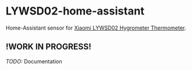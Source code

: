 # LYWSD02-home-assistant
Home-Assistant sensor for [Xiaomi LYWSD02 Hygrometer Thermometer](https://www.banggood.com/Xiaomi-Mijia-BT4_0-Wireless-Smart-Electric-Digital-IndoorOutdoor-Hygrometer-Thermometer-Clock-Tools-Set-p-1447044.html?rmmds=myorder&cur_warehouse=CN).

## !WORK IN PROGRESS!

*TODO:* Documentation 
